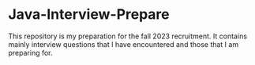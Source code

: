 # Java-Interview-Prepare
This repository is my preparation for the fall 2023 recruitment. It contains mainly interview questions that I have encountered and those that I am preparing for.
